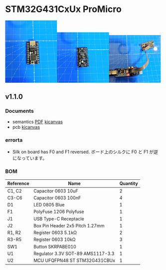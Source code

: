 # STM32G431CxUx ProMicro

<img src="./photo1.jpeg" width="33%"/><img src="./photo2.jpeg" width="33%"/><img src="./photo3.jpeg" width="33%"/>

## v1.1.0

### Documents

- semantics [PDF](./stm32g431-promicro-v1.1.0.pdf) [kicanvas](https://kicanvas.org/?github=https%3A%2F%2Fgithub.com%2F74th%2Fstm32-promicro%2Fblob%2Fstm32g431cxux%2F1.1.0%2Fstm32g431cxux%2Fstm32g431cxux.kicad_sch)
- pcb [kicanvas](https://kicanvas.org/?github=https%3A%2F%2Fgithub.com%2F74th%2Fstm32-promicro%2Fblob%2Fstm32g431cxux%2F1.1.0%2Fstm32g431cxux%2Fstm32g431cxux.kicad_pcd)

### errorta

- Silk on board has F0 and F1 reversed. ボード上のシルクに F0 と F1 が逆になっています。

### BOM

| Reference | Name                              | Quantity |
| --------- | --------------------------------- | -------- |
| C1, C2    | Capacitor 0603 10uF               | 2        |
| C3-C6     | Capacitor 0603 100nF              | 4        |
| D1        | LED 0805 Blue                     | 1        |
| F1        | PolyFuse 1206 Polyfuse            | 1        |
| J1        | USB Type-C Receptacle             | 1        |
| J2        | Box Pin Header 2x5 Pitch 1.27mm   | 1        |
| R1, R2    | Register 0603 5.1kΩ               | 2        |
| R3-R5     | Register 0603 10kΩ                | 3        |
| SW1       | Button SKRPABE010                 | 1        |
| U1        | Regulator 3.3V SOT-89 AMS1117-3.3 | 1        |
| U2        | MCU UFQFPN48 ST STM32G431CBUx     | 1        |
